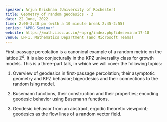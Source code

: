 ```yaml
---
speaker: Arjun Krishnan (University of Rochester)
title: Geometry of random geodesics - 3
date: 22 June, 2022
time: 2:00-3:40 pm (with a 10 minute break 2:45-2:55)
series: "APRG Seminar"
website: https://math.iisc.ac.in/~aprg/index.php?id=seminar17-18
venue: LH-1, Mathematics Department (and Microsoft Teams)
---
```


First-passage percolation is a canonical example of a random metric on the lattice $\mathbb{Z}^d$. It is also conjecturally
in the KPZ universality class for growth models. This is a three-part talk, in which we will cover the following topics:

1. Overview of geodesics in first-passage percolation; their asymptotic geometry and KPZ behavior; bigeodesics and their
connections to the random Ising model.

2. Busemann functions, their construction and their properties; encoding geodesic behavior using Busemann functions.

3. Geodesic behavior from an abstract, ergodic theoretic viewpoint; geodesics as the flow lines of a random vector field.
